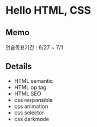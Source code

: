 # Hello HTML, CSS

## Memo

연습목표기간 : 6/27 ~ 7/1

## Details

- HTML semantic
- HTML op tag
- HTML SEO
- css responsible
- css animation
- css selector
- css darkmode

